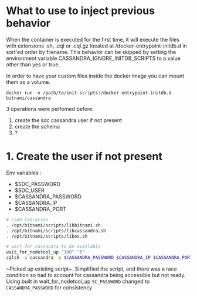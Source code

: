 # What to use to inject previous behavior

When the container is executed for the first time, it will execute the files with extensions .sh, .cql or .cql.gz located at /docker-entrypoint-initdb.d in sort'ed order by filename. This behavior can be skipped by setting the environment variable CASSANDRA_IGNORE_INITDB_SCRIPTS to a value other than yes or true.

In order to have your custom files inside the docker image you can mount them as a volume.

```
docker run -v /path/to/init-scripts:/docker-entrypoint-initdb.d bitnami/cassandra
```

3 operations were perfomed before:
1. create the sdc cassandra user if not present
2. create the schema
3. ?

# 1. Create the user if not present

Env variables :

- $SDC_PASSWORD
- $SDC_USER
- $CASSANDRA_PASSWORD
- $CASSANDRA_IP
- $CASSANDRA_PORT

~~~bash
# Load libraries
. /opt/bitnami/scripts/libbitnami.sh
. /opt/bitnami/scripts/libcassandra.sh
. /opt/bitnami/scripts/libos.sh

# wait for cassandra to be available
wait_for_nodetool_up "100" "5"
cqlsh -u cassandra -p $CASSANDRA_PASSWORD $CASSANDRA_IP $CASSANDRA_PORT -e "CREATE USER IF NOT EXISTS  $SDC_USER WITH PASSWORD '$SDC_PASSWORD' NOSUPERUSER;"
~~~

~Picked up existing script~. Simplified the script, and there was a race condition so had to account for cassandra being accessible but not ready. Using built in wait_for_nodetool_up
`SC_PASSWORD` changed to `CASSANDRA_PASSWORD` for consistency

